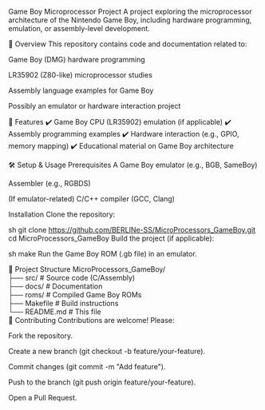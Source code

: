 Game Boy Microprocessor Project
A project exploring the microprocessor architecture of the Nintendo Game Boy, including hardware programming, emulation, or assembly-level development.

📌 Overview
This repository contains code and documentation related to:

Game Boy (DMG) hardware programming

LR35902 (Z80-like) microprocessor studies

Assembly language examples for Game Boy

Possibly an emulator or hardware interaction project

🚀 Features
✔️ Game Boy CPU (LR35902) emulation (if applicable)
✔️ Assembly programming examples
✔️ Hardware interaction (e.g., GPIO, memory mapping)
✔️ Educational material on Game Boy architecture

🛠️ Setup & Usage
Prerequisites
A Game Boy emulator (e.g., BGB, SameBoy)

Assembler (e.g., RGBDS)

(If emulator-related) C/C++ compiler (GCC, Clang)

Installation
Clone the repository:

sh
git clone https://github.com/BERLINe-SS/MicroProcessors_GameBoy.git
cd MicroProcessors_GameBoy
Build the project (if applicable):

sh
make
Run the Game Boy ROM (.gb file) in an emulator.

📂 Project Structure
MicroProcessors_GameBoy/  
├── src/           # Source code (C/Assembly)  
├── docs/          # Documentation  
├── roms/          # Compiled Game Boy ROMs  
├── Makefile       # Build instructions  
└── README.md      # This file  
🤝 Contributing
Contributions are welcome! Please:

Fork the repository.

Create a new branch (git checkout -b feature/your-feature).

Commit changes (git commit -m "Add feature").

Push to the branch (git push origin feature/your-feature).

Open a Pull Request.

